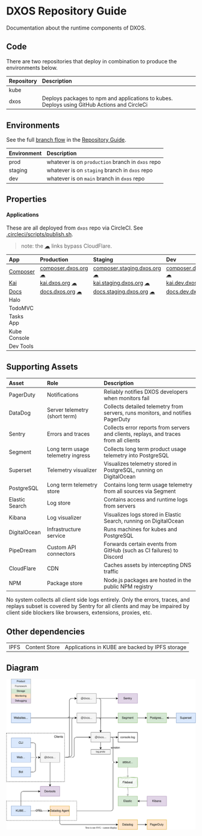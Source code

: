 # DXOS Repository Guide

Documentation about the runtime components of DXOS.

## Code

There are two repositories that deploy in combination to produce the environments below.

| Repository | Description                                                                                  |
| :--------- | :------------------------------------------------------------------------------------------- |
| kube       |                                                                                              |
| dxos       | Deploys packages to npm and applications to kubes. Deploys using GitHub Actions and CircleCi |

## Environments

See the full [branch flow](./REPOSITORY_GUIDE.md#branch-diagram) in the [Repository Guide](./REPOSITORY_GUIDE.md).

| Environment | Description                                       |
| :---------- | :------------------------------------------------ |
| prod        | whatever is on `production` branch in `dxos` repo |
| staging     | whatever is on `staging` branch in `dxos` repo    |
| dev         | whatever is on `main` branch in `dxos` repo       |

## Properties

#### Applications

These are all deployed from `dxos` repo via CircleCI. See [.circleci/scripts/publish.sh](./.circleci/scripts/publish.sh).

> note: the [☁](https://docs.dev.kube.dxos.org) links bypass CloudFlare.

| App                                   | Production                                                                         | Staging                                                                                                    | Dev                                                                                            |
| :------------------------------------ | :--------------------------------------------------------------------------------- | :--------------------------------------------------------------------------------------------------------- | :--------------------------------------------------------------------------------------------- |
| [Composer](https://composer.dxos.org) | [composer.dxos.org](https://composer.dxos.org) [☁](https://composer.kube.dxos.org) | [composer.staging.dxos.org](https://composer.staging.dxos.org) [☁](https://composer.staging.kube.dxos.org) | [composer.dev.dxos.org](https://composer.dev.dxos.org) [☁](https://composer.dev.kube.dxos.org) |
| [Kai](https://kai.dxos.org)           | [kai.dxos.org](https://kai.dxos.org) [☁](https://kai.kube.dxos.org)                | [kai.staging.dxos.org](https://kai.staging.dxos.org) [☁](https://kai.staging.kube.dxos.org)                | [kai.dev.dxos.org](https://kai.dev.dxos.org) [☁](https://kai.dev.kube.dxos.org)                |
| [Docs](https://docs.dxos.org)         | [docs.dxos.org](https://docs.dxos.org) [☁](https://docs.kube.dxos.org)             | [docs.staging.dxos.org](https://docs.staging.dxos.org) [☁](https://docs.staging.kube.dxos.org)             | [docs.dev.dxos.org](https://docs.dev.dxos.org) [☁](https://docs.dev.kube.dxos.org)             |
| Halo                                  |                                                                                    |                                                                                                            |
| TodoMVC                               |                                                                                    |                                                                                                            |
| Tasks App                             |                                                                                    |                                                                                                            |
| Kube Console                          |                                                                                    |                                                                                                            |
| Dev Tools                             |                                                                                    |                                                                                                            |

## Supporting Assets

| Asset          | Role                              | Description                                                                           |
| :------------- | :-------------------------------- | :------------------------------------------------------------------------------------ |
| PagerDuty      | Notifications                     | Reliably notifies DXOS developers when monitors fail                                  |
| DataDog        | Server telemetry (short term)     | Collects detailed telemetry from servers, runs monitors, and notifies PagerDuty       |
| Sentry         | Errors and traces                 | Collects error reports from servers and clients, replays, and traces from all clients |
| Segment        | Long term usage telemetry ingress | Collects long term product usage telemetry into PostgreSQL                            |
| Superset       | Telemetry visualizer              | Visualizes telemetry stored in PostgreSQL, running on DigitalOcean                    |
| PostgreSQL     | Long term telemetry store         | Contains long term usage telemetry from all sources via Segment                       |
| Elastic Search | Log store                         | Contains access and runtime logs from servers                                         |
| Kibana         | Log visualizer                    | Visualizes logs stored in Elastic Search, running on DigitalOcean                     |
| DigitalOcean   | Infrastructure service            | Runs machines for kubes and PostgreSQL                                                |
| PipeDream      | Custom API connectors             | Forwards certain events from GitHub (such as CI failures) to Discord                  |
| CloudFlare     | CDN                               | Caches assets by intercepting DNS traffic                                             |
| NPM  | Package store | Node.js packages are hosted in the public NPM registry |

No system collects all client side logs entirely. Only the errors, traces, and replays subset is covered by Sentry for all clients and may be impaired by client side blockers like browsers, extensions, proxies, etc.

## Other dependencies

|      |               |                                                        |
| :--- | :------------ | :----------------------------------------------------- |
| IPFS | Content Store | Applications in KUBE are backed by IPFS storage        |

## Diagram

![Diagram](./docs/docs/ops/operations-diagram.drawio.svg)